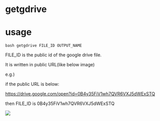 # getgdrive

# usage
```
bash getgdrive FILE_ID OUTPUT_NAME
```
FILE_ID is the public id of the google drive file.

It is written in public URL(like below image)

e.g.)

if the public URL is below:

https://drive.google.com/open?id=0B4y35FiV1wh7QVR6VXJ5dWExSTQ

then FILE_ID is 0B4y35FiV1wh7QVR6VXJ5dWExSTQ

![](https://i.imgur.com/UVkrA06.png)
